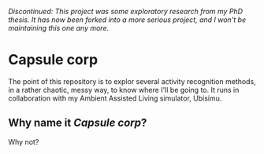 *Discontinued: This project was some exploratory research from my PhD thesis. It has now been forked into a more serious project, and I won't be maintaining this one any more.*

# Capsule corp

The point of this repository is to explor several activity recognition methods, in a rather chaotic, messy way, to know where I'll be going to.
It runs in collaboration with my Ambient Assisted Living simulator, Ubisimu.


## Why name it *Capsule corp*?
Why not?
